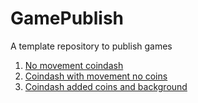 # GamePublish
A template repository to publish games


1. [No movement coindash](player_scene_08_30)
2. [Coindash with movement no coins](Movement_8_30)
3. [Coindash added coins and background](pl_scene_09_04_24)
